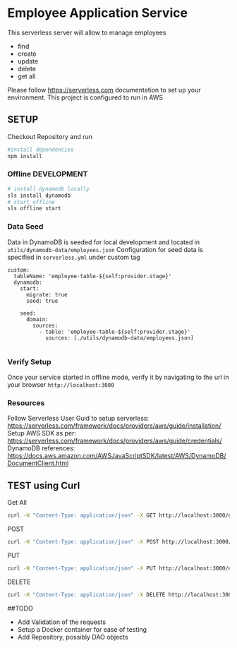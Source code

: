 # Employee Application Service

This serverless server will allow to manage employees
- find
- create
- update
- delete
- get all

Please follow https://serverless.com documentation to set up your environment.
This project is configured to run in AWS

## SETUP
Checkout Repository and run

```bash
#install dependencies
npm install
```

### Offline DEVELOPMENT
```bash
# install dynamodb locally
sls install dynamodb
# start offline
sls offline start

```
### Data Seed
Data in DynamoDB is seeded for local development and located in ```utils/dynamodb-data/employees.json```
Configuration for seed data is specified in ```serverless.yml``` under custom tag

```
custom:
  tableName: 'employee-table-${self:provider.stage}'
  dynamodb:
    start:
      migrate: true
      seed: true

    seed:
      domain:
        sources:
          - table: 'employee-table-${self:provider.stage}'
            sources: [./utils/dynamodb-data/employees.json]


```

### Verify Setup
Once your service started in offline mode, verify it by navigating to the url in your browser ```http://localhost:3000```

### Resources
Follow Serverless  User Guid to setup serverless: https://serverless.com/framework/docs/providers/aws/guide/installation/
Setup AWS SDK as per: https://serverless.com/framework/docs/providers/aws/guide/credentials/
DynamoDB references: https://docs.aws.amazon.com/AWSJavaScriptSDK/latest/AWS/DynamoDB/DocumentClient.html

## TEST using Curl

Get All
```bash
curl -H "Content-Type: application/json" -X GET http://localhost:3000/employees
```

POST
```bash
curl -H "Content-Type: application/json" -X POST http://localhost:3000/employees -d '{ "firstName":"Valeriy", "lastName":"Vinder" , "gender":"M"}'
```

PUT
```bash
curl -H "Content-Type: application/json" -X PUT http://localhost:3000/employees/86e02850-048c-11e8-bbb6-e9d61b3218a6 -d '{"firstName":"John"}'
```

DELETE
```bash
curl -H "Content-Type: application/json" -X DELETE http://localhost:3000/employees/86e02850-048c-11e8-bbb6-e9d61b3218a6
```


##TODO

- Add Validation of the requests
- Setup a Docker container for ease of testing
- Add Repository, possibly DAO objects
